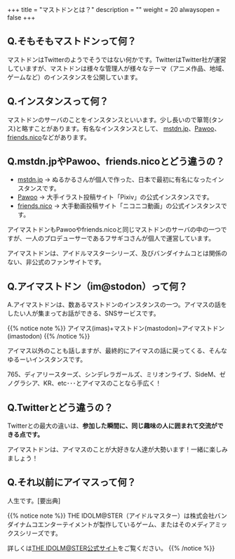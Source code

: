 +++
title = "マストドンとは？"
description = ""
weight = 20
alwaysopen = false
+++

## Q.そもそもマストドンって何？

マストドンはTwitterのようでそうではない何かです。TwitterはTwitter社が運営していますが、マストドンは様々な管理人が様々なテーマ（アニメ作品、地域、ゲームなど）のインスタンスを公開しています。

## Q.インスタンスって何？

マストドンのサーバのことをインスタンスといいます。少し長いので箪笥(タンス)と略すことがあります。有名なインスタンスとして、 [mstdn.jp](https://mstdn.jp)、[Pawoo](https://pawoo.net)、[friends.nico](https://friends.nico)などがあります。

## Q.mstdn.jpやPawoo、friends.nicoとどう違うの？

* [mstdn.jp](https://mstdn.jp) → ぬるかるさんが個人で作った、日本で最初に有名になったインスタンスです。
* [Pawoo](https://pawoo.net) → 大手イラスト投稿サイト「Pixiv」の公式インスタンスです。
* [friends.nico](https://friends.nico) → 大手動画投稿サイト「ニコニコ動画」の公式インスタンスです。

アイマストドンもPawooやfriends.nicoと同じマストドンのサーバの中の一つですが、一人のプロデューサーであるフサギコさんが個人で運営しています。

アイマストドンは、アイドルマスターシリーズ、及びバンダイナムコとは関係のない、非公式のファンサイトです。

## Q.アイマストドン（im@stodon）って何？

A.アイマストドンは、数あるマストドンのインスタンスの一つ。アイマスの話をしたい人が集まってお話ができる、SNSサービスです。

{{% notice note %}}
アイマス(imas)+マストドン(mastodon)=アイマストドン(imastodon) 
{{% /notice %}}

アイマス以外のことも話しますが、最終的にアイマスの話に戻ってくる、そんなゆるーいインスタンスです。


765、ディアリースターズ、シンデレラガールズ、ミリオンライブ、SideM、ゼノグラシア、KR、etc･･･とアイマスのことなら手広く！

## Q.Twitterとどう違うの？

Twitterとの最大の違いは、**参加した瞬間に、同じ趣味の人に囲まれて交流ができる点です。**

アイマストドンは、アイマスのことが大好きな人達が大勢います！一緒に楽しみましょう！

## Q.それ以前にアイマスって何？

人生です。[要出典]

{{% notice note %}}
THE IDOLM@STER（アイドルマスター）は株式会社バンダイナムコエンターテイメントが製作しているゲーム、またはそのメディアミックスシリーズです。

詳しくは[THE IDOLM@STER公式サイト](http://idolmaster.jp/)をご覧ください。
{{% /notice %}}

